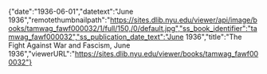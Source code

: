 {"date":"1936-06-01","datetext":"June 1936","remotethumbnailpath":"https://sites.dlib.nyu.edu/viewer/api/image/books/tamwag_fawf000032/1/full/150,/0/default.jpg","ss_book_identifier":"tamwag_fawf000032","ss_publication_date_text":"June 1936","title":"The Fight Against War and Fascism, June 1936","viewerURL":"https://sites.dlib.nyu.edu/viewer/books/tamwag_fawf000032"}